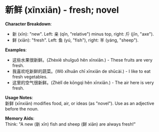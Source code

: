 # **新鲜 (xīnxiān) - fresh; novel**

**Character Breakdown**:  
- 新 (xīn): "new". Left: 亲 (qīn, "relative") minus top, right: 斤 (jīn, "axe").  
- 鲜 (xiān): "fresh". Left: 鱼 (yú, "fish"), right: 羊 (yáng, "sheep").

**Examples**:  
- 这些水果很新鲜。(Zhèxiē shuǐguǒ hěn xīnxiān.) - These fruits are very fresh.  
- 我喜欢吃新鲜的蔬菜。(Wǒ xǐhuān chī xīnxiān de shūcài.) - I like to eat fresh vegetables.  
- 这里的空气很新鲜。(Zhèlǐ de kōngqì hěn xīnxiān.) - The air here is very fresh.

**Usage Notes**:  
新鲜 (xīnxiān) modifies food, air, or ideas (as "novel"). Use as an adjective before the noun.

**Memory Aids**:  
Think: "A new (新 xīn) fish and sheep (鲜 xiān) are always fresh!"